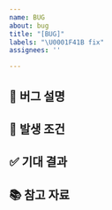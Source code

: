 ```yaml
---
name: BUG
about: bug
title: "[BUG]"
labels: "\U0001F41B fix"
assignees: ''

---
```


## 🐞 버그 설명
<!-- 어떤 버그인지 간결하게 설명해주세요 -->

## 🔎 발생 조건
<!-- (가능하면 해당 형식에 맞춰주세요)
- Given: 사용자가 로그인된 상태에서  
- When: 마이페이지에서 프로필 이미지 업로드 시도  
- Then: 이미지가 저장되지 않고 500 에러 발생
-->

## ✅ 기대 결과
<!-- 예상했던 정상적인 결과가 어떤 것이었는지 설명해주세요 -->

## 📚 참고 자료
<!-- 관련 문서, 커밋, 이슈 등을 적어주세요 -->
